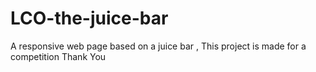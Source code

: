 # LCO-the-juice-bar
A responsive web page based on a juice bar , This project is made for a competition 
Thank You
